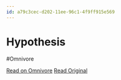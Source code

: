 ```yaml
---
id: a79c3cec-d202-11ee-96c1-4f9ff915e569
---
```


# Hypothesis
#Omnivore

[Read on Omnivore](https://omnivore.app/me/hypothesis-18dd4300735)
[Read Original](https://hypothes.is/a/HJ3X2NIAEe6ZNgP1W0hnpg)

